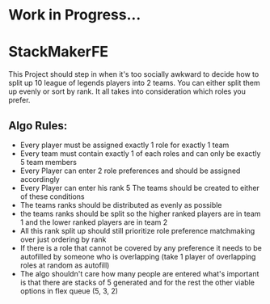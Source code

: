 # Work in Progress...

# StackMakerFE

This Project should step in when it's too socially awkward to decide how to split up 10 league of legends players into 2 teams. You can either split them up evenly or sort by rank. It all takes into consideration which roles you prefer.


## Algo Rules:

- Every player must be assigned exactly 1 role for exactly 1 team
- Every team must contain exactly 1 of each roles and can only be exactly 5 team members
- Every Player can enter 2 role preferences and should be assigned accordingly
- Every Player can enter his rank 5 The teams should be created to either of these conditions 
- The teams ranks should be distributed as evenly as possible 
- the teams ranks should be split so the higher ranked players are in team 1 and the lower ranked players are in team 2 
- All this rank split up should still prioritize role preference matchmaking over just ordering by rank
- If there is a role that cannot be covered by any preference it needs to be autofilled by someone who is overlapping (take 1 player of overlapping roles at random as autofill)
- The algo shouldn't care how many people are entered what's important is that there are stacks of 5 generated and for the rest the other viable options in flex queue (5, 3, 2)
